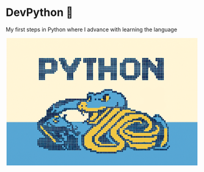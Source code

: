 # DevPython 🐍
My first steps in Python where I advance with learning the language

<p align="center">
  <img src="./images/snake_py2.png" alt="snake" width="500"/>
</p>
